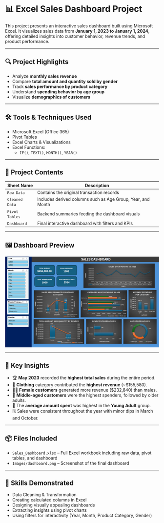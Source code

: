 
# 📊 Excel Sales Dashboard Project

This project presents an interactive sales dashboard built using Microsoft Excel. It visualizes sales data from **January 1, 2023 to January 1, 2024**, offering detailed insights into customer behavior, revenue trends, and product performance.

---

## 🔍 Project Highlights

- Analyze **monthly sales revenue**
- Compare **total amount and quantity sold by gender**
- Track **sales performance by product category**
- Understand **spending behavior by age group**
- Visualize **demographics of customers**

---

## 🛠 Tools & Techniques Used

- Microsoft Excel (Office 365)
- Pivot Tables
- Excel Charts & Visualizations
- Excel Functions:  
  - `IF()`, `TEXT()`, `MONTH()`, `YEAR()`

---

## 📁 Project Contents

| Sheet Name         | Description                                                                 |
|--------------------|-----------------------------------------------------------------------------|
| `Raw Data`         | Contains the original transaction records                                   |
| `Cleaned Data`     | Includes derived columns such as Age Group, Year, and Month                 |
| `Pivot Tables`     | Backend summaries feeding the dashboard visuals                             |
| `Dashboard`        | Final interactive dashboard with filters and KPIs                           |

---

## 🖼️ Dashboard Preview

![Dashboard](Images/dashboard.png)

---

## 📌 Key Insights

- 🏆 **May 2023** recorded the **highest total sales** during the entire period.
- 🧥 **Clothing** category contributed the **highest revenue** (~$155,580).
- 👩‍🦱 **Female customers** generated more revenue ($232,840) than males.
- 👥 **Middle-aged customers** were the highest spenders, followed by older adults.
- 🎯 The **average amount spent** was highest in the **Young Adult** group.
- 🗓️ Sales were consistent throughout the year with minor dips in March and October.

---

## 📦 Files Included

- `Sales_Dashboard.xlsx` – Full Excel workbook including raw data, pivot tables, and dashboard
- `Images/dashboard.png` – Screenshot of the final dashboard

---

## 🧠 Skills Demonstrated

- Data Cleaning & Transformation  
- Creating calculated columns in Excel  
- Designing visually appealing dashboards  
- Extracting insights using pivot charts  
- Using filters for interactivity (Year, Month, Product Category, Gender)
